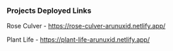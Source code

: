 ### Projects Deployed Links

Rose Culver - https://rose-culver-arunuxid.netlify.app/

Plant Life - https://plant-life-arunuxid.netlify.app/